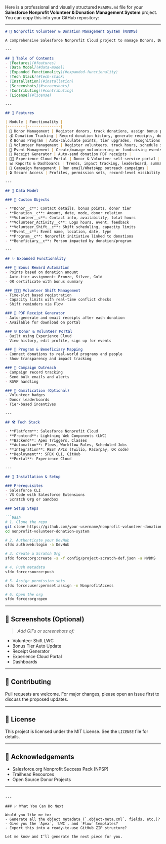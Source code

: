 Here is a professional and visually structured `README.md` file for your **Salesforce Nonprofit Volunteer & Donation Management System** project. You can copy this into your GitHub repository:

---

````markdown
# 🌟 Nonprofit Volunteer & Donation Management System (NVDMS)

A comprehensive Salesforce Nonprofit Cloud project to manage Donors, Donations, Volunteer Activities, Events, Bonus Rewards, Campaigns, and more. Built with Lightning Web Components, Apex, Flows, and Experience Cloud.

---

## 📌 Table of Contents
- [Features](#features)
- [Data Model](#data-model)
- [Expanded Functionality](#expanded-functionality)
- [Tech Stack](#tech-stack)
- [Installation](#installation)
- [Screenshots](#screenshots)
- [Contributing](#contributing)
- [License](#license)

---

## 🚀 Features

| Module | Functionality |
|--------|---------------|
| 🧍 Donor Management | Register donors, track donations, assign bonus points |
| 💰 Donation Tracking | Record donation history, generate receipts, donor tiers |
| 🎖️ Bonus Program | Auto-calculate points, tier upgrades, recognitions |
| 🤝 Volunteer Management | Register volunteers, track hours, schedule shifts |
| 📆 Event Management | Create/manage volunteering or fundraising events |
| 📄 Receipt Generator | Auto-send donation PDF receipts |
| 🧑‍💻 Experience Cloud Portal | Donor & Volunteer self-service portal |
| 📊 Reports & Dashboards | Trends, impact tracking, leaderboard, summaries |
| 📢 Campaign Management | Run email/WhatsApp outreach campaigns |
| 🔒 Secure Access | Profiles, permission sets, record-level visibility |

---

## 🧩 Data Model

### 🔹 Custom Objects

- **Donor__c**: Contact details, bonus points, donor tier
- **Donation__c**: Amount, date, mode, donor relation
- **Volunteer__c**: Contact info, availability, total hours
- **Volunteer_Activity__c**: Logs hours, event, feedback
- **Volunteer_Shift__c**: Shift scheduling, capacity limits
- **Event__c**: Event name, location, date, type
- **Program__c**: Nonprofit initiative linked to donations
- **Beneficiary__c**: Person impacted by donation/program

---

## ✨ Expanded Functionality

### 🎁 Bonus Reward Automation
- Points based on donation amount
- Auto-tier assignment: Bronze, Silver, Gold
- QR certificate with bonus summary

### 🧑‍🤝‍🧑 Volunteer Shift Management
- Time-slot based registration
- Capacity limits with real-time conflict checks
- Shift reminders via Flow

### 📄 PDF Receipt Generator
- Auto-generate and email receipts after each donation
- Available for download on portal

### 🌐 Donor & Volunteer Portal
- Built using Experience Cloud
- View history, edit profile, sign up for events

### 🧮 Program & Beneficiary Mapping
- Connect donations to real-world programs and people
- Show transparency and impact tracking

### 📢 Campaign Outreach
- Campaign record tracking
- Send bulk emails and alerts
- RSVP handling

### 🧠 Gamification (Optional)
- Volunteer badges
- Donor leaderboards
- Tier-based incentives

---

## 🛠️ Tech Stack

- **Platform**: Salesforce Nonprofit Cloud
- **Frontend**: Lightning Web Components (LWC)
- **Backend**: Apex Triggers, Classes
- **Automation**: Flows, Workflow Rules, Scheduled Jobs
- **Integration**: REST APIs (Twilio, Razorpay, QR code)
- **Deployment**: SFDX CLI, GitHub
- **Portal**: Experience Cloud

---

## 🧪 Installation & Setup

### Prerequisites
- Salesforce CLI
- VS Code with Salesforce Extensions
- Scratch Org or Sandbox

### Setup Steps

```bash
# 1. Clone the repo
git clone https://github.com/your-username/nonprofit-volunteer-donation-system.git
cd nonprofit-volunteer-donation-system

# 2. Authenticate your DevHub
sfdx auth:web:login -a DevHub

# 3. Create a Scratch Org
sfdx force:org:create -s -f config/project-scratch-def.json -a NVDMS

# 4. Push metadata
sfdx force:source:push

# 5. Assign permission sets
sfdx force:user:permset:assign -n NonprofitAccess

# 6. Open the org
sfdx force:org:open
````

---

## 📸 Screenshots (Optional)

> *Add GIFs or screenshots of:*

* Volunteer Shift LWC
* Bonus Tier Auto Update
* Receipt Generator
* Experience Cloud Portal
* Dashboards

---

## 🤝 Contributing

Pull requests are welcome. For major changes, please open an issue first to discuss the proposed updates.

---

## 📄 License

This project is licensed under the MIT License. See the `LICENSE` file for details.

---

## 🙌 Acknowledgements

* Salesforce.org Nonprofit Success Pack (NPSP)
* Trailhead Resources
* Open Source Donor Projects

---

```

---

### ✅ What You Can Do Next

Would you like me to:
- Generate all the object metadata (`.object-meta.xml`, fields, etc.)?
- Give you the `Apex`, `LWC`, and `Flow` templates?
- Export this into a ready-to-use GitHub ZIP structure?

Let me know and I’ll generate the next piece for you.
```
